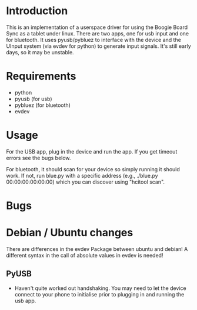 # Introduction

This is an implementation of a userspace driver for using the Boogie Board Sync
as a tablet under linux.  There are two apps, one for usb input and one for
bluetooth.  It uses pyusb/pybluez to interface with the device and the UInput
system (via evdev for python) to generate input signals.  It's still early
days, so it may be unstable.

# Requirements

- python
- pyusb (for usb)
- pybluez (for bluetooth)
- evdev

# Usage

For the USB app, plug in the device and run the app. If you get timeout errors see the bugs below.

For bluetooth, it should scan for your device so simply running it should work.  If not, run blue.py with a specific address (e.g., ./blue.py 00:00:00:00:00:00) which you can discover using "hcitool scan".

# Bugs

# Debian / Ubuntu changes
There are differences in the evdev Package between ubuntu and debian! A different syntax in the call of absolute values in evdev is needed!

## PyUSB

- Haven't quite worked out handshaking.  You may need to let the device connect to your phone to initialise prior to plugging in and running the usb app.

